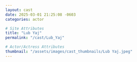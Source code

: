 ```yaml
---
layout: cast
date: 2025-03-01 21:25:08 -0603
categories: actor

# Site Attributes
title: "Lub Yaj"
permalink: "/cast/Lub_Yaj"

# Actor/Actress Attributes
thumbnail: "/assets/images/cast_thumbnails/Lub Yaj.jpeg"
---
```


